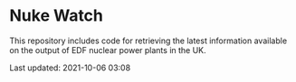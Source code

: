 # Nuke Watch

This repository includes code for retrieving the latest information available on the output of EDF nuclear power plants in the UK.

Last updated: 2021-10-06 03:08